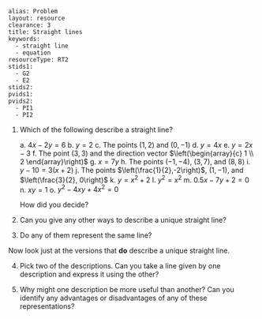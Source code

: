 ````
alias: Problem
layout: resource
clearance: 3
title: Straight lines
keywords:
  - straight line
  - equation
resourceType: RT2
stids1:
  - G2
  - E2
stids2:
pvids1:
pvids2:
  - PI1
  - PI2
````

1. Which of the following describe a straight line?

	a. $4x - 2y = 6$
	b. $y = 2$
	c. The points $(1,2)$ and $(0,-1)$
	d. $y = 4x$
	e. $y = 2x - 3$
	f. The point $(3,3)$ and the direction vector $\left(\begin{array}{c} 1 \\ 2 \end{array}\right)$
	g. $x = 7y$
	h. The points $(-1, -4)$, $(3, 7)$, and $(8, 8)$
	i. $y - 10 = 3(x + 2)$
	j. The points $\left(\frac{1}{2},-2\right)$, $(1,-1)$, and $\left(\frac{3}{2}, 0\right)$
	k. $y = x^2 + 2$
	l. $y^2 = x^2$
	m. $0.5x - 7y + 2 = 0$
	n. $xy = 1$
	o. $y^2 - 4xy + 4x^2 = 0$

	How did you decide?

2. Can you give any other ways to describe a unique straight line?

3. Do any of them represent the same line?

Now look just at the versions that __do__ describe a unique straight line.

4. Pick two of the descriptions.  Can you take a line given by one description and express it using the other?

5. Why might one description be more useful than another?  Can you identify any advantages or disadvantages of any of these representations? 

